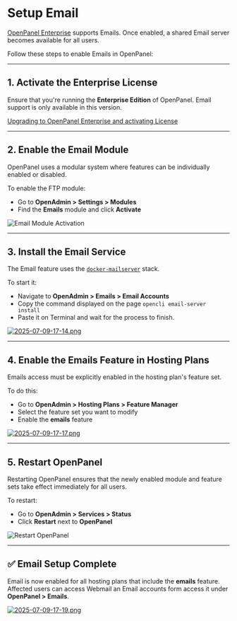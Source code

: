 # Setup Email

[OpenPanel Enterprise](https://openpanel.com/enterprise/) supports Emails. Once enabled, a shared Email server becomes available for all users.

Follow these steps to enable Emails in OpenPanel:

---

## 1. Activate the Enterprise License

Ensure that you're running the **Enterprise Edition** of OpenPanel. Email support is only available in this version.

[Upgrading to OpenPanel Enterprise and activating License](/docs/articles/license/upgrade_to_openpanel_enterprise_and-activate_license/)

---

## 2. Enable the Email Module

OpenPanel uses a modular system where features can be individually enabled or disabled.

To enable the FTP module:

* Go to **OpenAdmin > Settings > Modules**
* Find the **Emails** module and click **Activate**

![Email Module Activation](https://i.postimg.cc/9FvhmLSX/2025-07-09-17-12.png)

---

## 3. Install the Email Service

The Email feature uses the [`docker-mailserver`](https://docker-mailserver.github.io/docker-mailserver/latest/) stack.

To start it:

* Navigate to **OpenAdmin > Emails > Email Accounts**
* Copy the command displayed on the page `opencli email-server install`
* Paste it on Terminal and wait for the process to finish.

[![2025-07-09-17-14.png](https://i.postimg.cc/YCzMd1np/2025-07-09-17-14.png)](https://postimg.cc/G4tW2snN)

---

## 4. Enable the Emails Feature in Hosting Plans

Emails access must be explicitly enabled in the hosting plan's feature set.

To do this:

* Go to **OpenAdmin > Hosting Plans > Feature Manager**
* Select the feature set you want to modify
* Enable the **emails** feature

[![2025-07-09-17-17.png](https://i.postimg.cc/NjfzwmGG/2025-07-09-17-17.png)](https://postimg.cc/zV6jCLR4)

---

## 5. Restart OpenPanel

Restarting OpenPanel ensures that the newly enabled module and feature sets take effect immediately for all users.

To restart:

* Go to **OpenAdmin > Services > Status**
* Click **Restart** next to **OpenPanel**

![Restart OpenPanel](https://i.postimg.cc/pd1PdJ3V/2025-07-09-11-40.png)

---

## ✅ Email Setup Complete

Email is now enabled for all hosting plans that include the **emails** feature. Affected users can access Webmail an Email accounts form access it under **OpenPanel > Emails**.

[![2025-07-09-17-19.png](https://i.postimg.cc/44QPNySY/2025-07-09-17-19.png)](https://postimg.cc/144wvmPS)

